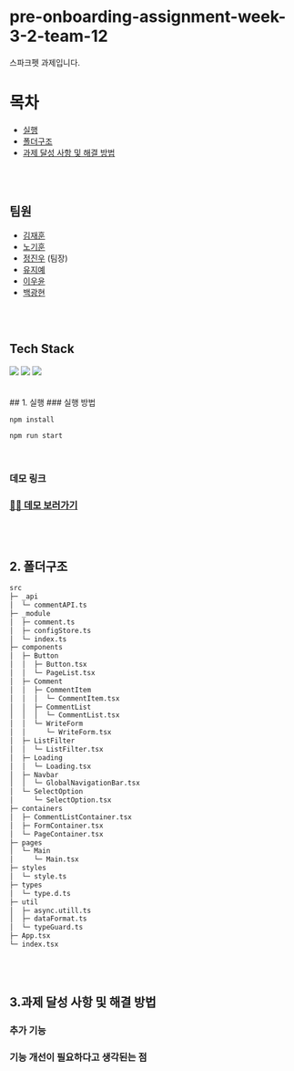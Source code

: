 # pre-onboarding-assignment-week-3-2-team-12

스파크펫 과제입니다.

# 목차

- [실행](#1-실행)
- [폴더구조](#2-폴더구조)
- [과제 달성 사항 및 해결 방법](#3과제-달성-사항-및-해결-방법)

<br />
<br />

## 팀원

- [김재훈](https://github.com/rmawogns)
- [노기훈](https://github.com/ch4md0m)
- [정진우](https://github.com/jinux127) (팀장)
- [유지예](https://github.com/jiye-7)
- [이우윤](https://github.com/EEOOOO)
- [백광현](https://github.com/ghbaekdev)

<br/>
<br/>

## Tech Stack

<div>
    <img src="https://img.shields.io/badge/React-61DAFB?style=for-the-badge&logo=react&logoColor=white">
    <img src="https://img.shields.io/badge/javascript-F7DF1E?style=for-the-badge&logo=javascript&logoColor=black">
    <img src="https://img.shields.io/badge/styled components-DB7093?style=for-the-badge&logo=styled-components&logoColor=white">
</div>

<br/>
<br/>
## 1. 실행
### 실행 방법

```sh
npm install

npm run start
```

<br/>

### 데모 링크

### [🚀🚀 데모 보러가기]()

<br/>
<br/>

## 2. 폴더구조

```sh
src                               
├─ _api                           
│  └─ commentAPI.ts               
├─ _module                        
│  ├─ comment.ts                  
│  ├─ configStore.ts              
│  └─ index.ts                    
├─ components                     
│  ├─ Button                      
│  │  ├─ Button.tsx               
│  │  └─ PageList.tsx             
│  ├─ Comment                     
│  │  ├─ CommentItem              
│  │  │  └─ CommentItem.tsx       
│  │  ├─ CommentList              
│  │  │  └─ CommentList.tsx       
│  │  └─ WriteForm                
│  │     └─ WriteForm.tsx         
│  ├─ ListFilter                  
│  │  └─ ListFilter.tsx           
│  ├─ Loading                     
│  │  └─ Loading.tsx              
│  ├─ Navbar                      
│  │  └─ GlobalNavigationBar.tsx  
│  └─ SelectOption                
│     └─ SelectOption.tsx         
├─ containers                     
│  ├─ CommentListContainer.tsx    
│  ├─ FormContainer.tsx           
│  └─ PageContainer.tsx           
├─ pages                          
│  └─ Main                        
│     └─ Main.tsx                 
├─ styles                         
│  └─ style.ts                    
├─ types                          
│  └─ type.d.ts                   
├─ util                           
│  ├─ async.utill.ts              
│  ├─ dataFormat.ts               
│  └─ typeGuard.ts                
├─ App.tsx                        
└─ index.tsx
```

<br/>
<br/>

## 3.과제 달성 사항 및 해결 방법

### 추가 기능

### 기능 개선이 필요하다고 생각된는 점

